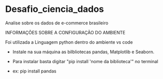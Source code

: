 # Desafio_ciencia_dados
Analise sobre os dados de e-commerce brasileiro


INFORMAÇÕES SOBRE A CONFIGURAÇÃO DO AMBIENTE

Foi utilizada a Linguagem python dentro do ambiente vs code

- Instale na sua máquina as bilbliotecas pandas, Matplotlib e Seaborn.

- Para instalar basta digitar "pip install 'nome da biblioteca'" no terminal
- ex: pip install pandas
